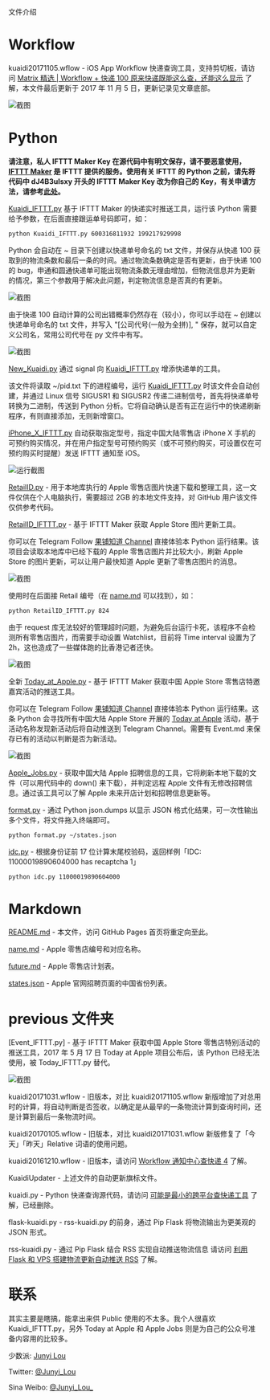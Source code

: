 文件介绍

Workflow
===========
kuaidi20171105.wflow -  iOS App Workflow 快递查询工具，支持剪切板，请访问 [Matrix 精选 | Workflow + 快递 100 原来快递既能这么查，还能这么显示](http://sspai.com/36871) 了解，本文件最后更新于 2017 年 11 月 5 日，更新记录见文章底部。

![截图](/bkP/wf_relative.png)

Python
===========
**请注意，私人 IFTTT Maker Key 在源代码中有明文保存，请不要恶意使用，[IFTTT Maker](https://maker.ifttt.com) 是 IFTTT 提供的服务。使用有关 IFTTT 的 Python 之前，请先将代码中 dJ4B3uIsxy 开头的 IFTTT Maker Key 改为你自己的 Key，有关申请方法，请参考[此处](https://sspai.com/post/39243)。**

[Kuaidi_IFTTT.py](Kuaidi_IFTTT.py) 基于 IFTTT Maker 的快递实时推送工具，运行该 Python 需要给予参数，在后面直接跟运单号码即可，如：
````bash
python Kuaidi_IFTTT.py 600316811932 199217929998
````
Python 会自动在 ~ 目录下创建以快递单号命名的 txt 文件，并保存从快递 100 获取到的物流条数和最后一条的时间。通过物流条数确定是否有更新，由于快递 100 的 bug，申通和圆通快递单可能出现物流条数无理由增加，但物流信息并为更新的情况，第三个参数用于解决此问题，判定物流信息是否真的有更新。

![截图](/bkP/rtk.jpg)

由于快递 100 自动计算的公司出错概率仍然存在（较小），你可以手动在 ~ 创建以快递单号命名的 txt 文件，并写入 "[公司代号(一般为全拼)], " 保存，就可以自定义公司名，常用公司代号在 py 文件中有写。

![截图](/bkP/nano.png)

[New_Kuaidi.py](New_Kuaidi.py) 通过 signal 向 [Kuaidi_IFTTT.py](Kuaidi_IFTTT.py) 增添快递单的工具。

该文件将读取 ~/pid.txt 下的进程编号，运行 [Kuaidi_IFTTT.py](Kuaidi_IFTTT.py) 时该文件会自动创建，并通过 Linux 信号 SIGUSR1 和 SIGUSR2 传递二进制信号，首先将快递单号转换为二进制，传送到 Python 分析。它将自动确认是否有正在运行中的快递刷新程序，有则直接添加，无则新增窗口。

[iPhone_X_IFTTT.py](iPhone_X_IFTTT.py) 自动获取指定型号，指定中国大陆零售店 iPhone X 手机的可预约购买情况，并在用户指定型号可预约购买（或不可预约购买，可设置仅在可预约购买时提醒）发送 IFTTT 通知至 iOS。

![运行截图](/bkP/iPX_RCsc.png)

[RetailID.py](RetailID.py) - 用于本地库执行的 Apple 零售店图片快速下载和整理工具，这一文件仅供在个人电脑执行，需要超过 2GB 的本地文件支持，对 GitHub 用户该文件仅供参考代码。

[RetailID_IFTTT.py](RetailID_IFTTT.py) - 基于 IFTTT Maker 获取 Apple Store 图片更新工具。

你可以在 Telegram Follow [果铺知道 Channel](https://t.me/ars_teller) 直接体验本 Python 运行结果。该项目会读取本地库中已经下载的 Apple 零售店图片并比较大小，刷新 Apple Store 的图片更新，可以让用户最快知道 Apple 更新了零售店图片的消息。

![截图](/bkP/NewRID.png)

使用时在后面接 Retail 编号（在 [name.md](name.md) 可以找到），如：
````bash
python RetailID_IFTTT.py 824
````

由于 request 库无法较好的管理超时问题，为避免后台运行卡死，该程序不会检测所有零售店图片，而需要手动设置 Watchlist，目前将 Time interval 设置为了 2h，这也造成了一些媒体跑的比香港记者还快。

![截图](/bkP/hkjournal.png)

全新 [Today_at_Apple.py](Today_at_Apple.py) - 基于 IFTTT Maker 获取中国 Apple Store 零售店特邀嘉宾活动的推送工具。

你可以在 Telegram Follow [果铺知道 Channel](https://t.me/ars_teller) 直接体验本 Python 运行结果。这条 Python 会寻找所有中国大陆 Apple Store 开展的 [Today at Apple](https://apple.com/cn/today) 活动，基于活动名称发现新活动后将自动推送到 Telegram Channel。需要有 Event.md 来保存已有的活动以判断是否为新活动。

![截图](/bkP/NewTaa.png)

[Apple_Jobs.py](Apple_Jobs.py) - 获取中国大陆 Apple 招聘信息的工具，它将刷新本地下载的文件（可以用代码中的 down() 来下载），并判定远程 Apple 文件有无修改招聘信息。通过该工具可以了解 Apple 未来开店计划和招聘信息更新等。

[format.py](format.py) - 通过 Python json.dumps 以显示 JSON 格式化结果，可一次性输出多个文件，将文件拖入终端即可。

````bash
python format.py ~/states.json
````

[idc.py](idc.py) - 根据身份证前 17 位计算末尾校验码，返回样例「IDC: 11000019890604000 has recaptcha 1」

````bash
python idc.py 11000019890604000
````


Markdown
===========
[README.md](http://junyilou.github.io) - 本文件，访问 GitHub Pages 首页将重定向至此。

[name.md](name.md) - Apple 零售店编号和对应名称。

[future.md](future.md) - Apple 零售店计划表。

[states.json](states.json) - Apple 官网招聘页面的中国省份列表。

previous 文件夹
==========
[Event_IFTTT.py] - 基于 IFTTT Maker 获取中国 Apple Store 零售店特别活动的推送工具，2017 年 5 月 17 日 Today at Apple 项目公布后，该 Python 已经无法使用，被 Today_IFTTT.py 替代。

![截图](/bkP/event.jpg)

kuaidi20171031.wflow - 旧版本，对比 kuaidi20171105.wflow 新版增加了对总用时的计算，将自动判断是否签收，以确定是从最早的一条物流计算到查询时间，还是计算到最后一条物流时间。

kuaidi20170105.wflow - 旧版本，对比 kuaidi20171031.wflow 新版修复了「今天」「昨天」Relative 词语的使用问题。

kuaidi20161210.wflow - 旧版本，请访问 [Workflow 通知中心查快递 4](http://matrix.sspai.com/p/d384dd60) 了解。

KuaidiUpdater - 上述文件的自动更新旗标文件。

kuaidi.py - Python 快递查询源代码，请访问 [可能是最小的跨平台查快递工具](http://matrix.sspai.com/p/d006b320 ) 了解，已经删除。

flask-kuaidi.py - rss-kuaidi.py 的前身，通过 Pip Flask 将物流输出为更美观的 JSON 形式。

rss-kuaidi.py - 通过 Pip Flask 结合 RSS 实现自动推送物流信息 请访问 [利用 Flask 和 VPS 搭建物流更新自动推送 RSS](http://matrix.sspai.com/p/da505de0) 了解。

联系
=======
其实主要是瞎搞，能拿出来供 Public 使用的不太多。我个人很喜欢 Kuaidi_IFTTT.py，另外 Today at Apple 和 Apple Jobs 则是为自己的公众号准备内容用的比较多。

少数派: [Junyi Lou](http://matrix.sspai.com/p/da7b1760 "Junyi Lou - Matrix")

Twitter: [@Junyi_Lou](https://twitter.com/Junyi_Lou "@Junyi_Lou") 

Sina Weibo: [@Junyi_Lou_](https://weibo.com/n/Junyi_Lou_ "@Junyi_Lou_")